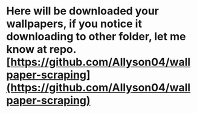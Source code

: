 # Here will be downloaded your wallpapers, if you notice it downloading to other folder, let me know at repo. [https://github.com/Allyson04/wallpaper-scraping](https://github.com/Allyson04/wallpaper-scraping)